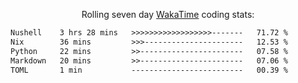 <p align="center">Rolling seven day <a href="https://wakatime.com/@syrkis"/>WakaTime</a> coding stats:</p>
<!--START_SECTION:waka-->

```txt
Nushell    3 hrs 28 mins   >>>>>>>>>>>>>>>>>>-------   71.72 %
Nix        36 mins         >>>----------------------   12.53 %
Python     22 mins         >>-----------------------   07.58 %
Markdown   20 mins         >>-----------------------   07.06 %
TOML       1 min           -------------------------   00.39 %
```

<!--END_SECTION:waka-->
